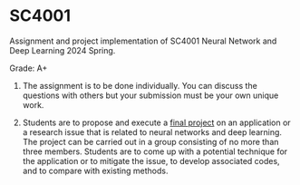 # SC4001

Assignment and project implementation of SC4001 Neural Network and Deep Learning 2024 Spring.

Grade: A+

1. The assignment is to be done individually. You can discuss the questions with others but your submission must be your own unique work.

2. Students are to propose and execute a [final project](./Project) on an application or a research issue that is related to neural networks and deep learning. The project can be carried out in a group consisting of no more than three members. Students are to come up with a potential technique for the application or to mitigate the issue, to develop associated codes, and to compare with existing methods.
